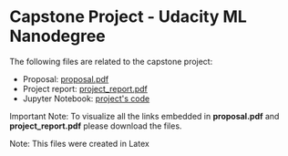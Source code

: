 # Capstone Project - Udacity ML Nanodegree

The following files are related to the capstone project:

* Proposal: [proposal.pdf](../mlnd-capstone-proposal/proposal.pdf)
* Project report: [project_report.pdf](../RL-MountainCar-V0/project_report.pdf)
* Jupyter Notebook: [project's code](../RL-MountainCar-V0/Mountain_Car_DQN.ipynb)

Important Note: To visualize all the links embedded in **proposal.pdf** and **project_report.pdf** please download the files.

Note: This files were created in Latex

